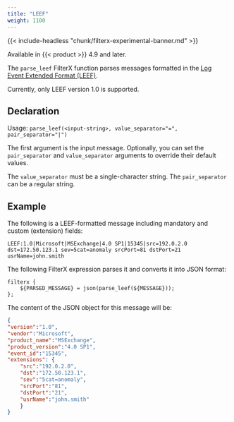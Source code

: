 ```yaml
---
title: "LEEF"
weight: 1100
---
```

<!-- This file is under the copyright of Axoflow, and licensed under Apache License 2.0, except for using the Axoflow and AxoSyslog trademarks. -->

{{< include-headless "chunk/filterx-experimental-banner.md" >}}

Available in {{< product >}} 4.9 and later.

The `parse_leef` FilterX function parses messages formatted in the [Log Event Extended Format (LEEF)](https://www.google.com/url?sa=t&source=web&rct=j&opi=89978449&url=https://www.ibm.com/docs/en/dsm%3Ftopic%3Doverview-leef-event-components&ved=2ahUKEwj87cLOjs-JAxUjgf0HHfxyM6AQFnoECBkQAQ&usg=AOvVaw1-YjjgdcnHjZLcJtzB3t6X).

Currently, only LEEF version 1.0 is supported.

## Declaration

Usage: `parse_leef(<input-string>, value_separator="=", pair_separator="|")`

The first argument is the input message. Optionally, you can set the `pair_separator` and `value_separator` arguments to override their default values.

The `value_separator` must be a single-character string. The `pair_separator` can be a regular string.

## Example

The following is a LEEF-formatted message including mandatory and custom (extension) fields:

```shell
LEEF:1.0|Microsoft|MSExchange|4.0 SP1|15345|src=192.0.2.0 dst=172.50.123.1 sev=5cat=anomaly srcPort=81 dstPort=21 usrName=john.smith
```

The following FilterX expression parses it and converts it into JSON format:

```shell
filterx {
    ${PARSED_MESSAGE} = json(parse_leef(${MESSAGE}));
};
```

The content of the JSON object for this message will be:

```json
{
"version":"1.0",
"vendor":"Microsoft",
"product_name":"MSExchange",
"product_version":"4.0 SP1",
"event_id":"15345",
"extensions": {
    "src":"192.0.2.0",
    "dst":"172.50.123.1",
    "sev":"5cat=anomaly",
    "srcPort":"81",
    "dstPort":"21",
    "usrName":"john.smith"
    }
}
```
